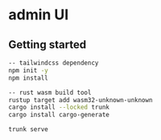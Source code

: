# admin UI

## Getting started

```bash
-- tailwindcss dependency
npm init -y
npm install

-- rust wasm build tool
rustup target add wasm32-unknown-unknown
cargo install --locked trunk
cargo install cargo-generate

trunk serve
```
